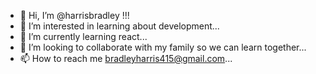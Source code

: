 - 👋 Hi, I’m @harrisbradley !!!
- 👀 I’m interested in learning about development...
- 🌱 I’m currently learning react...
- 💞️ I’m looking to collaborate with my family so we can learn together...
- 📫 How to reach me bradleyharris415@gmail.com...

<!---
harrisbradley/harrisbradley is a ✨ special ✨ repository because its `README.md` (this file) appears on your GitHub profile.
You can click the Preview link to take a look at your changes.
--->
